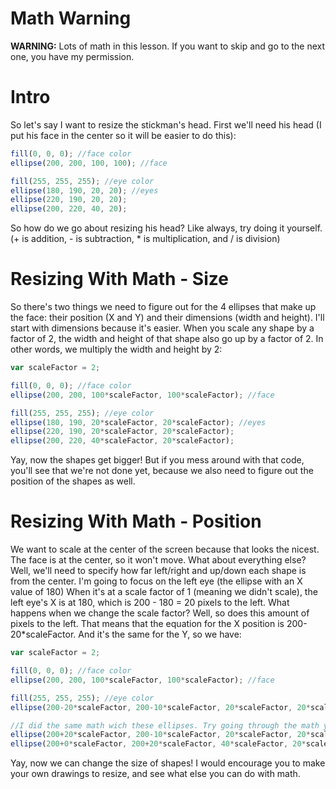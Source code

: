 # Math Warning
**WARNING:** Lots of math in this lesson. If you want to skip and go to the
next one, you have my permission.

# Intro
So let's say I want to resize the stickman's head. First we'll need his head
(I put his face in the center so it will be easier to do this):
```js
fill(0, 0, 0); //face color
ellipse(200, 200, 100, 100); //face

fill(255, 255, 255); //eye color
ellipse(180, 190, 20, 20); //eyes
ellipse(220, 190, 20, 20);
ellipse(200, 220, 40, 20);
```
So how do we go about resizing his head? Like always, try doing it yourself.
(+ is addition, - is subtraction, * is multiplication, and / is division)

# Resizing With Math - Size
So there's two things we need to figure out for the 4 ellipses that make up
the face: their position (X and Y) and their dimensions (width and height).
I'll start with dimensions because it's easier. When you scale any shape by
a factor of 2, the width and height of that shape also go up by a factor of
2. In other words, we multiply the width and height by 2:
```js
var scaleFactor = 2;

fill(0, 0, 0); //face color
ellipse(200, 200, 100*scaleFactor, 100*scaleFactor); //face

fill(255, 255, 255); //eye color
ellipse(180, 190, 20*scaleFactor, 20*scaleFactor); //eyes
ellipse(220, 190, 20*scaleFactor, 20*scaleFactor);
ellipse(200, 220, 40*scaleFactor, 20*scaleFactor);
```
Yay, now the shapes get bigger! But if you mess around with that code, you'll
see that we're not done yet, because we also need to figure out the position
of the shapes as well.

# Resizing With Math - Position
We want to scale at the center of the screen because that looks the nicest.
The face is at the center, so it won't move. What about everything else? Well,
we'll need to specify how far left/right and up/down each shape is from the
center. I'm going to focus on the left eye (the ellipse with an X value of 180)
When it's at a scale factor of 1 (meaning we didn't scale), the left eye's X
is at 180, which is 200 - 180 = 20 pixels to the left. What happens when
we change the scale factor? Well, so does this amount of pixels to the left.
That means that the equation for the X position is 200-20*scaleFactor. And it's
the same for the Y, so we have:
```js
var scaleFactor = 2;

fill(0, 0, 0); //face color
ellipse(200, 200, 100*scaleFactor, 100*scaleFactor); //face

fill(255, 255, 255); //eye color
ellipse(200-20*scaleFactor, 200-10*scaleFactor, 20*scaleFactor, 20*scaleFactor); //eyes

//I did the same math wich these ellipses. Try going through the math yourself to understand it better
ellipse(200+20*scaleFactor, 200-10*scaleFactor, 20*scaleFactor, 20*scaleFactor);
ellipse(200+0*scaleFactor, 200+20*scaleFactor, 40*scaleFactor, 20*scaleFactor);
```
Yay, now we can change the size of shapes! I would encourage you to make your own
drawings to resize, and see what else you can do with math.

